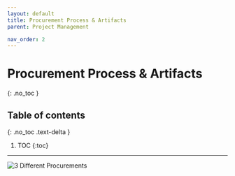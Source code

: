 ```yaml
---
layout: default
title: Procurement Process & Artifacts
parent: Project Management

nav_order: 2
---
```

# Procurement Process & Artifacts
{: .no_toc }

## Table of contents
{: .no_toc .text-delta }

1. TOC
{:toc}

---



![3 Different Procurements]("../../assets/images/Procurement_2019-12-16.png")
